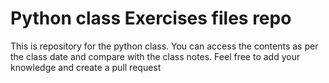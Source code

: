 # Python class Exercises files repo
This is repository for the python class. You can access the contents as per the class date and compare with
the class notes. Feel free to add your knowledge and create a pull request